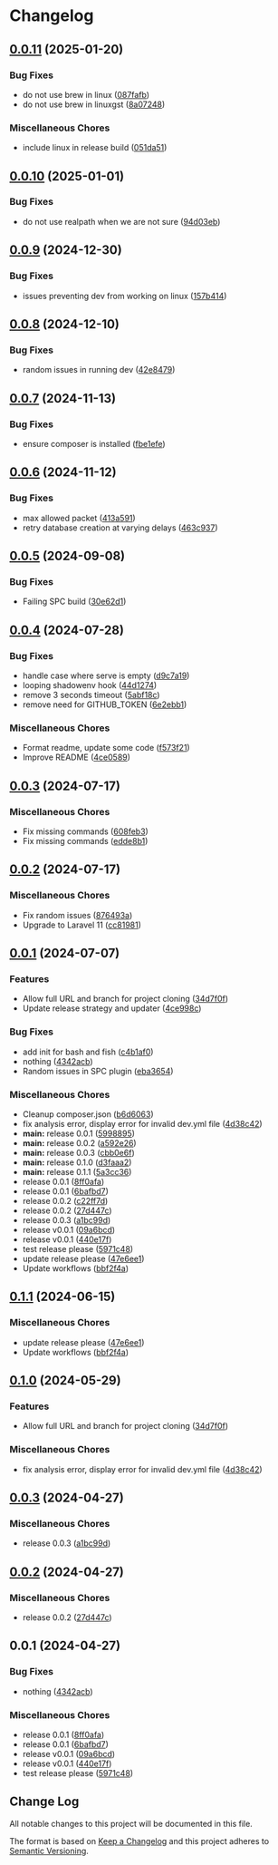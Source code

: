 # Changelog

## [0.0.11](https://github.com/bosunski/dev/compare/v0.0.10...v0.0.11) (2025-01-20)


### Bug Fixes

* do not use brew in linux ([087fafb](https://github.com/bosunski/dev/commit/087fafbe192659f65eac1255601706a2224926a8))
* do not use brew in linuxgst ([8a07248](https://github.com/bosunski/dev/commit/8a072487026089a767ec7549702b0a0fd4baedc8))


### Miscellaneous Chores

* include linux in release build ([051da51](https://github.com/bosunski/dev/commit/051da51400b30ad3676d38a5483951c07ecb4e31))

## [0.0.10](https://github.com/bosunski/dev/compare/v0.0.9...v0.0.10) (2025-01-01)


### Bug Fixes

* do not use realpath when we are not sure ([94d03eb](https://github.com/bosunski/dev/commit/94d03eb84e7f74b4b40a5ec57eed783913ba8ba3))

## [0.0.9](https://github.com/bosunski/dev/compare/v0.0.8...v0.0.9) (2024-12-30)


### Bug Fixes

* issues preventing dev from working on linux ([157b414](https://github.com/bosunski/dev/commit/157b414826568f11ccdfe81751f7e950f4e08bb6))

## [0.0.8](https://github.com/bosunski/dev/compare/v0.0.7...v0.0.8) (2024-12-10)


### Bug Fixes

* random issues in running dev ([42e8479](https://github.com/bosunski/dev/commit/42e8479b40a62e56ed52192379cca9494f702ca4))

## [0.0.7](https://github.com/bosunski/dev/compare/v0.0.6...v0.0.7) (2024-11-13)


### Bug Fixes

* ensure composer is installed ([fbe1efe](https://github.com/bosunski/dev/commit/fbe1efe84f01691d7a59c65aad10c6737eaadd3b))

## [0.0.6](https://github.com/bosunski/dev/compare/v0.0.5...v0.0.6) (2024-11-12)


### Bug Fixes

* max allowed packet ([413a591](https://github.com/bosunski/dev/commit/413a59154ab3ffbd7ff0f3d7608620ce4d62c5ad))
* retry database creation at varying delays ([463c937](https://github.com/bosunski/dev/commit/463c9375310310d10a2704f932e49f49a861748a))

## [0.0.5](https://github.com/bosunski/dev/compare/v0.0.4...v0.0.5) (2024-09-08)


### Bug Fixes

* Failing SPC build ([30e62d1](https://github.com/bosunski/dev/commit/30e62d1380c4fff81a1a14486066618f24b68952))

## [0.0.4](https://github.com/bosunski/dev/compare/v0.0.3...v0.0.4) (2024-07-28)


### Bug Fixes

* handle case where serve is empty ([d9c7a19](https://github.com/bosunski/dev/commit/d9c7a193b6f0399322bc1385a140eb6c5534990c))
* looping shadowenv hook ([44d1274](https://github.com/bosunski/dev/commit/44d12746350094f1ac34593aa2a5f2b27f3d79b1))
* remove 3 seconds timeout ([5abf18c](https://github.com/bosunski/dev/commit/5abf18c06f00b83ec32ada71966d2d87e4627307))
* remove need for GITHUB_TOKEN ([6e2ebb1](https://github.com/bosunski/dev/commit/6e2ebb1a7ca47e68c6cb78da484b736de92d502e))


### Miscellaneous Chores

* Format readme, update some code ([f573f21](https://github.com/bosunski/dev/commit/f573f210e354c4186016f1f2cd55f6cb521f3842))
* Improve README ([4ce0589](https://github.com/bosunski/dev/commit/4ce05894536e15cbb9e079e44b086aecc795394e))

## [0.0.3](https://github.com/bosunski/dev/compare/v0.0.2...v0.0.3) (2024-07-17)


### Miscellaneous Chores

* Fix missing commands ([608feb3](https://github.com/bosunski/dev/commit/608feb30c287419fa5f8e397a8f354d80aff6977))
* Fix missing commands ([edde8b1](https://github.com/bosunski/dev/commit/edde8b19850078cfc82378d96a36b7b1782bb260))

## [0.0.2](https://github.com/bosunski/dev/compare/v0.0.1...v0.0.2) (2024-07-17)


### Miscellaneous Chores

* Fix random issues ([876493a](https://github.com/bosunski/dev/commit/876493a3edcb5e46232e3dbe67b21d379804abb7))
* Upgrade to Laravel 11 ([cc81981](https://github.com/bosunski/dev/commit/cc819813f687f665308172740028e11e03a07e55))

## [0.0.1](https://github.com/bosunski/dev/compare/v0.1.1...v0.0.1) (2024-07-07)


### Features

* Allow full URL and branch for project cloning ([34d7f0f](https://github.com/bosunski/dev/commit/34d7f0f403e4321ae6ce2f33a610b1293d5fee3c))
* Update release strategy and updater ([4ce998c](https://github.com/bosunski/dev/commit/4ce998c21b892510c36b87a3962f7c48084523fe))


### Bug Fixes

* add init for bash and fish ([c4b1af0](https://github.com/bosunski/dev/commit/c4b1af09110b1219897f259789ef447f4852fbad))
* nothing ([4342acb](https://github.com/bosunski/dev/commit/4342acb6e91e269a41dc926510e44cda35e81bee))
* Random issues in SPC plugin ([eba3654](https://github.com/bosunski/dev/commit/eba36549c471780b9f353c097076ebc91e5ab946))


### Miscellaneous Chores

* Cleanup composer.json ([b6d6063](https://github.com/bosunski/dev/commit/b6d6063dc513545a956fc8c53835733bcff0d9e9))
* fix analysis error, display error for invalid dev.yml file ([4d38c42](https://github.com/bosunski/dev/commit/4d38c42dec6daac5d0afeec2b819e0b0e2b6a4b5))
* **main:** release 0.0.1 ([5998895](https://github.com/bosunski/dev/commit/599889572d5380a9a4b4dc8e796a33d31d653081))
* **main:** release 0.0.2 ([a592e26](https://github.com/bosunski/dev/commit/a592e2678a73c9f1348088c41a3e27488319a6a9))
* **main:** release 0.0.3 ([cbb0e6f](https://github.com/bosunski/dev/commit/cbb0e6fd003bc93b4211c2c541ea071b23a25deb))
* **main:** release 0.1.0 ([d3faaa2](https://github.com/bosunski/dev/commit/d3faaa295506f5a05fcbf555a8043384a991355e))
* **main:** release 0.1.1 ([5a3cc36](https://github.com/bosunski/dev/commit/5a3cc3637a3879aceb8831bc2cd4a452359efb21))
* release 0.0.1 ([8ff0afa](https://github.com/bosunski/dev/commit/8ff0afa5ab6dface205659487862ae16e2046c3d))
* release 0.0.1 ([6bafbd7](https://github.com/bosunski/dev/commit/6bafbd7e56d9b844026a56149568f4e67615218b))
* release 0.0.2 ([c22ff7d](https://github.com/bosunski/dev/commit/c22ff7d36a76eb6c64c45329be31b5bfaefb7fb2))
* release 0.0.2 ([27d447c](https://github.com/bosunski/dev/commit/27d447c8c7e734f0704fbd4aa7ace973e8310289))
* release 0.0.3 ([a1bc99d](https://github.com/bosunski/dev/commit/a1bc99dd87315ab386be0f8b8bd171eee06149d1))
* release v0.0.1 ([09a6bcd](https://github.com/bosunski/dev/commit/09a6bcd132e1f461bd3b257c3b755ff08763dd60))
* release v0.0.1 ([440e17f](https://github.com/bosunski/dev/commit/440e17f313e7c66deb778d3df8d768909f4063b6))
* test release please ([5971c48](https://github.com/bosunski/dev/commit/5971c48b752fba0da7cde8eef89fa34f485ce8aa))
* update release please ([47e6ee1](https://github.com/bosunski/dev/commit/47e6ee125c9c19648dd0f551df23b87b0df0d439))
* Update workflows ([bbf2f4a](https://github.com/bosunski/dev/commit/bbf2f4ae7cb92ae6f083ca3632b174db8671bf6e))

## [0.1.1](https://github.com/bosunski/dev/compare/v0.1.0...v0.1.1) (2024-06-15)


### Miscellaneous Chores

* update release please ([47e6ee1](https://github.com/bosunski/dev/commit/47e6ee125c9c19648dd0f551df23b87b0df0d439))
* Update workflows ([bbf2f4a](https://github.com/bosunski/dev/commit/bbf2f4ae7cb92ae6f083ca3632b174db8671bf6e))

## [0.1.0](https://github.com/phpsandbox/dev/compare/v0.0.3...v0.1.0) (2024-05-29)


### Features

* Allow full URL and branch for project cloning ([34d7f0f](https://github.com/phpsandbox/dev/commit/34d7f0f403e4321ae6ce2f33a610b1293d5fee3c))


### Miscellaneous Chores

* fix analysis error, display error for invalid dev.yml file ([4d38c42](https://github.com/phpsandbox/dev/commit/4d38c42dec6daac5d0afeec2b819e0b0e2b6a4b5))

## [0.0.3](https://github.com/phpsandbox/dev/compare/v0.0.2...v0.0.3) (2024-04-27)


### Miscellaneous Chores

* release 0.0.3 ([a1bc99d](https://github.com/phpsandbox/dev/commit/a1bc99dd87315ab386be0f8b8bd171eee06149d1))

## [0.0.2](https://github.com/phpsandbox/dev/compare/v0.0.1...v0.0.2) (2024-04-27)


### Miscellaneous Chores

* release 0.0.2 ([27d447c](https://github.com/phpsandbox/dev/commit/27d447c8c7e734f0704fbd4aa7ace973e8310289))

## 0.0.1 (2024-04-27)


### Bug Fixes

* nothing ([4342acb](https://github.com/phpsandbox/dev/commit/4342acb6e91e269a41dc926510e44cda35e81bee))


### Miscellaneous Chores

* release 0.0.1 ([8ff0afa](https://github.com/phpsandbox/dev/commit/8ff0afa5ab6dface205659487862ae16e2046c3d))
* release 0.0.1 ([6bafbd7](https://github.com/phpsandbox/dev/commit/6bafbd7e56d9b844026a56149568f4e67615218b))
* release v0.0.1 ([09a6bcd](https://github.com/phpsandbox/dev/commit/09a6bcd132e1f461bd3b257c3b755ff08763dd60))
* release v0.0.1 ([440e17f](https://github.com/phpsandbox/dev/commit/440e17f313e7c66deb778d3df8d768909f4063b6))
* test release please ([5971c48](https://github.com/phpsandbox/dev/commit/5971c48b752fba0da7cde8eef89fa34f485ce8aa))

## Change Log
All notable changes to this project will be documented in this file.
 
The format is based on [Keep a Changelog](http://keepachangelog.com/)
and this project adheres to [Semantic Versioning](http://semver.org/).

